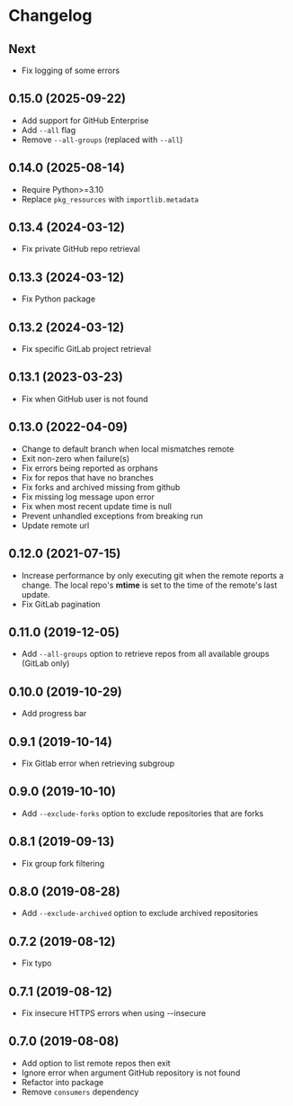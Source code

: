 # Changelog

## Next
- Fix logging of some errors

## 0.15.0 (2025-09-22)
- Add support for GitHub Enterprise
- Add `--all` flag
- Remove `--all-groups` (replaced with `--all`)

## 0.14.0 (2025-08-14)
- Require Python>=3.10
- Replace `pkg_resources` with `importlib.metadata`

## 0.13.4 (2024-03-12)
- Fix private GitHub repo retrieval

## 0.13.3 (2024-03-12)
- Fix Python package

## 0.13.2 (2024-03-12)
- Fix specific GitLab project retrieval

## 0.13.1 (2023-03-23)
- Fix when GitHub user is not found

## 0.13.0 (2022-04-09)
- Change to default branch when local mismatches remote
- Exit non-zero when failure(s)
- Fix errors being reported as orphans
- Fix for repos that have no branches
- Fix forks and archived missing from github
- Fix missing log message upon error
- Fix when most recent update time is null
- Prevent unhandled exceptions from breaking run
- Update remote url

## 0.12.0 (2021-07-15)
- Increase performance by only executing git when the remote reports a change. 
  The local repo's **mtime** is set to the time of the remote's last update.
- Fix GitLab pagination

## 0.11.0 (2019-12-05)
- Add `--all-groups` option to retrieve repos from all available groups (GitLab only)

## 0.10.0 (2019-10-29)
- Add progress bar

## 0.9.1 (2019-10-14)
- Fix Gitlab error when retrieving subgroup

## 0.9.0 (2019-10-10)
- Add `--exclude-forks` option to exclude repositories that are forks

## 0.8.1 (2019-09-13)
- Fix group fork filtering

## 0.8.0 (2019-08-28)
- Add `--exclude-archived` option to exclude archived repositories

## 0.7.2 (2019-08-12)
- Fix typo

## 0.7.1 (2019-08-12)
- Fix insecure HTTPS errors when using --insecure

## 0.7.0 (2019-08-08)
- Add option to list remote repos then exit
- Ignore error when argument GitHub repository is not found
- Refactor into package
- Remove `consumers` dependency

